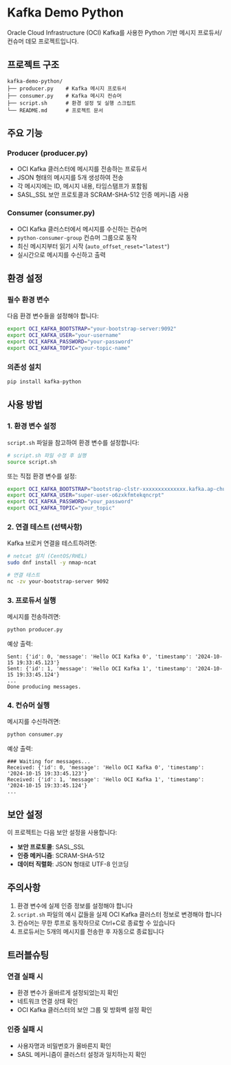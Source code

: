 # Kafka Demo Python

Oracle Cloud Infrastructure (OCI) Kafka를 사용한 Python 기반 메시지 프로듀서/컨슈머 데모 프로젝트입니다.

## 프로젝트 구조

```
kafka-demo-python/
├── producer.py    # Kafka 메시지 프로듀서
├── consumer.py    # Kafka 메시지 컨슈머
├── script.sh      # 환경 설정 및 실행 스크립트
└── README.md      # 프로젝트 문서
```

## 주요 기능

### Producer (producer.py)
- OCI Kafka 클러스터에 메시지를 전송하는 프로듀서
- JSON 형태의 메시지를 5개 생성하여 전송
- 각 메시지에는 ID, 메시지 내용, 타임스탬프가 포함됨
- SASL_SSL 보안 프로토콜과 SCRAM-SHA-512 인증 메커니즘 사용

### Consumer (consumer.py)
- OCI Kafka 클러스터에서 메시지를 수신하는 컨슈머
- `python-consumer-group` 컨슈머 그룹으로 동작
- 최신 메시지부터 읽기 시작 (`auto_offset_reset="latest"`)
- 실시간으로 메시지를 수신하고 출력

## 환경 설정

### 필수 환경 변수

다음 환경 변수들을 설정해야 합니다:

```bash
export OCI_KAFKA_BOOTSTRAP="your-bootstrap-server:9092"
export OCI_KAFKA_USER="your-username"
export OCI_KAFKA_PASSWORD="your-password"
export OCI_KAFKA_TOPIC="your-topic-name"
```

### 의존성 설치

```bash
pip install kafka-python
```

## 사용 방법

### 1. 환경 변수 설정

`script.sh` 파일을 참고하여 환경 변수를 설정합니다:

```bash
# script.sh 파일 수정 후 실행
source script.sh
```

또는 직접 환경 변수를 설정:

```bash
export OCI_KAFKA_BOOTSTRAP="bootstrap-clstr-xxxxxxxxxxxxxx.kafka.ap-chuncheon-1.oci.oraclecloud.com:9092"
export OCI_KAFKA_USER="super-user-o6zxkfmtekqncrpt"
export OCI_KAFKA_PASSWORD="your_password"
export OCI_KAFKA_TOPIC="your_topic"
```

### 2. 연결 테스트 (선택사항)

Kafka 브로커 연결을 테스트하려면:

```bash
# netcat 설치 (CentOS/RHEL)
sudo dnf install -y nmap-ncat

# 연결 테스트
nc -zv your-bootstrap-server 9092
```

### 3. 프로듀서 실행

메시지를 전송하려면:

```bash
python producer.py
```

예상 출력:
```
Sent: {'id': 0, 'message': 'Hello OCI Kafka 0', 'timestamp': '2024-10-15 19:33:45.123'}
Sent: {'id': 1, 'message': 'Hello OCI Kafka 1', 'timestamp': '2024-10-15 19:33:45.124'}
...
Done producing messages.
```

### 4. 컨슈머 실행

메시지를 수신하려면:

```bash
python consumer.py
```

예상 출력:
```
### Waiting for messages...
Received: {'id': 0, 'message': 'Hello OCI Kafka 0', 'timestamp': '2024-10-15 19:33:45.123'}
Received: {'id': 1, 'message': 'Hello OCI Kafka 1', 'timestamp': '2024-10-15 19:33:45.124'}
...
```

## 보안 설정

이 프로젝트는 다음 보안 설정을 사용합니다:

- **보안 프로토콜**: SASL_SSL
- **인증 메커니즘**: SCRAM-SHA-512
- **데이터 직렬화**: JSON 형태로 UTF-8 인코딩

## 주의사항

1. 환경 변수에 실제 인증 정보를 설정해야 합니다
2. `script.sh` 파일의 예시 값들을 실제 OCI Kafka 클러스터 정보로 변경해야 합니다
3. 컨슈머는 무한 루프로 동작하므로 Ctrl+C로 종료할 수 있습니다
4. 프로듀서는 5개의 메시지를 전송한 후 자동으로 종료됩니다

## 트러블슈팅

### 연결 실패 시
- 환경 변수가 올바르게 설정되었는지 확인
- 네트워크 연결 상태 확인
- OCI Kafka 클러스터의 보안 그룹 및 방화벽 설정 확인

### 인증 실패 시
- 사용자명과 비밀번호가 올바른지 확인
- SASL 메커니즘이 클러스터 설정과 일치하는지 확인
